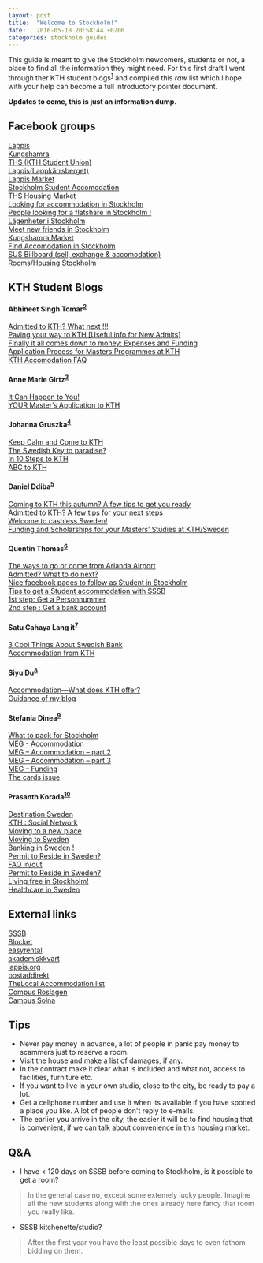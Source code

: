 ```yaml
---
layout: post
title:  "Welcome to Stockholm!"
date:   2016-05-18 20:58:44 +0200
categories: stockholm guides
---
```


This guide is meant to give the Stockholm newcomers, students or not, a place to find all the information they might need. For this first draft I went through ther KTH student blogs<sup>[1]</sup> and compiled this _raw_  list which I hope with your help can become a full introductory pointer document.

**Updates to come, this is just an information dump.**

Facebook groups
-
[Lappis](https://www.facebook.com/groups/Lappis) <br/>
[Kungshamra](https://www.facebook.com/groups/225603084141303) <br/>
[THS (KTH Student Union)](https://www.facebook.com/groups/ths.international) <br/>
[Lappis(Lappkärrsberget)](https://www.facebook.com/groups/216737588370455/) <br/>
[Lappis Market](https://www.facebook.com/groups/Lappismarket/) <br/>
[Stockholm Student Accomodation](https://www.facebook.com/groups/398824506844241/) <br/>
[THS Housing Market](https://www.facebook.com/groups/THShousing/) <br/>
[Looking for accommodation in Stockholm](https://www.facebook.com/groups/223360214358564) <br/>
[People looking for a flatshare in Stockholm !](https://www.facebook.com/groups/139276769508646/) <br/>
[Lägenheter i Stockholm](https://www.facebook.com/groups/lagenheteristockholm/) <br/>
[Meet new friends in Stockholm](https://www.facebook.com/groups/580254538771785/) <br/>
[Kungshamra Market](https://www.facebook.com/groups/kungshamramarket/) <br/>
[Find Accomodation in Stockholm](https://www.facebook.com/groups/FAISS/) <br/>
[SUS Billboard (sell, exchange & accomodation)](https://www.facebook.com/groups/susbillboard/) <br/>
[Rooms/Housing Stockholm](https://www.facebook.com/groups/146281422217393/) <br/>

KTH Student Blogs
-

####  Abhineet Singh Tomar<sup>[2]</sup>
[Admitted to KTH? What next !!!](https://www.kth.se/blogs/abhineet/2016/03/welcome-to-kth/) <br/>
[Paving your way to KTH [Useful info for New Admits]](https://www.kth.se/blogs/abhineet/2016/05/welcometokth02/)<br/>
[Finally it all comes down to money: Expenses and Funding](https://www.kth.se/blogs/abhineet/2016/01/ms-money01/)<br/>
[Application Process for Masters Programmes at KTH](https://www.kth.se/blogs/abhineet/2015/12/application01/)<br/>
[KTH Accomodation FAQ](https://www.kth.se/blogs/abhineet/2016/05/kth-accommodation-faq/)<br/>

####  Anne Marie Girtz<sup>[3]</sup>
[It Can Happen to You!](https://www.kth.se/blogs/anne/2015/02/it-can-happen-to-you/)<br/>
[YOUR Master’s Application to KTH](https://www.kth.se/blogs/anne/2014/12/your-masters-application-to-kth/)<br/>

####  Johanna Gruszka<sup>[4]</sup>
[Keep Calm and Come to KTH](https://www.kth.se/blogs/johanna/2016/04/keep-calm-and-come-to-kth/)<br/>
[The Swedish Key to paradise?](https://www.kth.se/blogs/johanna/2016/02/the-swedish-key-to-paradise/)<br/>
[In 10 Steps to KTH](https://www.kth.se/blogs/johanna/2016/01/in-10-steps-to-kth/)<br/>
[ABC to KTH](https://www.kth.se/blogs/johanna/2015/09/abc-to-kth/)<br/>

#### Daniel Ddiba<sup>[5]</sup>
[Coming to KTH this autumn? A few tips to get you ready](https://www.kth.se/blogs/daniel/2015/06/coming-to-kth-this-autumn-a-few-tips-to-get-you-ready/)<br/>
[Admitted to KTH? A few tips for your next steps](https://www.kth.se/blogs/daniel/2015/04/admitted-to-kth-a-few-tips-for-your-next-steps/)<br/>
[Welcome to cashless Sweden!](https://www.kth.se/blogs/daniel/2015/03/welcome-to-cashless-sweden/)<br/>
[Funding and Scholarships for your Masters’ Studies at KTH/Sweden](https://www.kth.se/blogs/daniel/2014/12/funding-and-scholarships-for-your-masters-studies-at-kthsweden/)<br/>

#### Quentin Thomas<sup>[6]</sup>
[The ways to go or come from Arlanda Airport](https://www.kth.se/blogs/quentin/2016/05/the-ways-to-go-or-come-from-arlanda-airport/)<br/>
[Admitted? What to do next?](https://www.kth.se/blogs/quentin/2016/04/admitted-what-to-do-next/)<br/>
[Nice facebook pages to follow as Student in Stockholm](https://www.kth.se/blogs/quentin/2016/03/nice-facebook-pages-to-follow-as-student-in-stockholm/)<br/>
[Tips to get a Student accommodation with SSSB](https://www.kth.se/blogs/quentin/2016/02/tips-to-get-a-student-accomodation-with-sssb/)<br/>
[1st step: Get a Personnummer](https://www.kth.se/blogs/quentin/2015/10/get-a-personnummer/)<br/>
[2nd step : Get a bank account](https://www.kth.se/blogs/quentin/2015/11/2nd-step-get-a-bank-account/)<br/>

#### Satu Cahaya Lang	it<sup>[7]</sup>
[3 Cool Things About Swedish Bank](https://www.kth.se/blogs/satu/2016/04/3-cool-things-about-swedish-bank/)<br/>
[Accommodation from KTH](https://www.kth.se/blogs/satu/2016/02/accommodation-from-kth/)<br/>

#### Siyu Du<sup>[8]</sup>
[Accommodation—What does KTH offer?](https://www.kth.se/blogs/siyu/2016/02/accommodation-what-does-kth-offer/)<br/>
[Guidance of my blog](https://www.kth.se/blogs/siyu/2015/10/guidance-of-my-blog/)<br/>

#### Stefania Dinea<sup>[9]</sup>
[What to pack for Stockholm](https://www.kth.se/blogs/stefania/2015/08/what-to-pack-for-stockholm/)<br/>
[MEG - Accommodation](http://www.kth.se/blogs/stefania/2014/12/meg-accommodation/)<br/>
[MEG – Accommodation – part 2](http://www.kth.se/blogs/stefania/2014/12/meg-accommodation-part-2/)<br/>
[MEG – Accommodation – part 3](http://www.kth.se/blogs/stefania/2014/12/meg-accommodation-part-3/)<br/>
[MEG – Funding](https://www.kth.se/blogs/stefania/2014/11/meg-funding/)<br/>
[The cards issue](https://www.kth.se/blogs/stefania/2014/10/the-cards-issue/)<br/>

#### Prasanth Korada<sup>[10]</sup>
[Destination Sweden](https://www.kth.se/blogs/prasanth/2016/04/destination-sweden/)<br/>
[KTH : Social Network](https://www.kth.se/blogs/prasanth/2015/12/kth-social-network/)<br/>
[Moving to a new place](https://www.kth.se/blogs/prasanth/2015/07/moving-to-a-new-place/)<br/>
[Moving to Sweden](https://www.kth.se/blogs/prasanth/2015/06/moving-to-sweden/)<br/>
[Banking in Sweden !](https://www.kth.se/blogs/prasanth/2015/06/money-money-money/)<br/>
[Permit to Reside in Sweden?](https://www.kth.se/blogs/prasanth/2015/05/permit-to-reside-in-sweden/)<br/>
[FAQ in/out](https://www.kth.se/blogs/prasanth/2015/04/faq-inout/)<br/>
[Permit to Reside in Sweden?](https://www.kth.se/blogs/prasanth/2015/03/results/)<br/>
[Living free in Stockholm!](https://www.kth.se/blogs/prasanth/2015/03/living-free-in-stockholm/)<br/>
[Healthcare in Sweden](https://www.kth.se/blogs/prasanth/2015/02/healthcare-in-sweden/)<br/>

External links
-
[SSSB](https://www.sssb.se/) <br/>
[Blocket](https://www.blocket.se/) <br/>
[easyrental](https://www.easyrental.io/) <br/>
[akademiskkvart](http://akademiskkvart.se/) <br/>
[lappis.org](http://www.lappis.org/) <br/>
[bostaddirekt](http://www.bostaddirekt.com/) <br/>
[TheLocal Accommodation list](http://www.thelocal.se/noticeboard/?location=Stockholm&type=3) <br/>
[Compus Roslagen](http://www.campusroslagen.se/accommodation/) <br/>
[Campus Solna](http://www.campussolna.se/) <br/>

Tips
-
* Never pay money in advance, a lot of people in panic pay money to scammers just to reserve a room.
* Visit the house and make a list of damages, if any.
* In the contract make it clear what is included and what not, access to facilities, furniture etc.
* If you want to live in your own studio, close to the city, be ready to pay a lot.
* Get a cellphone number and use it when its available if you have spotted a place you like. A lot of people don't reply to e-mails.
* The earlier you arrive in the city, the easier it will be to find housing that is convenient, if we can talk about convenience in this housing market.

Q&A
-
* I have < 120 days on SSSB before coming to Stockholm, is it possible to get a room? <br />
> In the general case no, except some extemely lucky people. Imagine all the new students along with the ones already here fancy that room you really like.
* SSSB kitchenette/studio? <br />
> After the first year you have the least possible days to even fathom bidding on them.

[1]:  https://www.kth.se/en/studies/master/student-blogs-1.438895
[2]: http://www.kth.se/blogs/abhineet/
[3]: http://www.kth.se/blogs/anne/
[4]: https://www.kth.se/blogs/johanna
[5]: https://www.kth.se/blogs/daniel
[6]: http://www.kth.se/blogs/quentin/
[7]: https://www.kth.se/blogs/satu/
[8]: https://www.kth.se/blogs/siyu/
[9]: https://www.kth.se/blogs/stefania
[10]: http://www.kth.se/blogs/prasanth/
